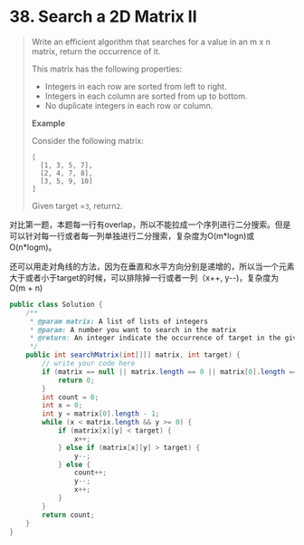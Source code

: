 # 38. Search a 2D Matrix II

> Write an efficient algorithm that searches for a value in an m x n matrix, return the occurrence of it.
>
> This matrix has the following properties:
>
> * Integers in each row are sorted from left to right.
> * Integers in each column are sorted from up to bottom.
> * No duplicate integers in each row or column.
>
> **Example**
>
> Consider the following matrix:
>
> ```
> [
>   [1, 3, 5, 7],
>   [2, 4, 7, 8],
>   [3, 5, 9, 10]
> ]
>
> ```
>
> Given target =`3`, return`2`.

对比第一题，本题每一行有overlap，所以不能拉成一个序列进行二分搜索。但是可以针对每一行或者每一列单独进行二分搜索，复杂度为O\(m\*logn\)或O\(n\*logm\)。

还可以用走对角线的方法，因为在垂直和水平方向分别是递增的，所以当一个元素大于或者小于target的时候，可以排除掉一行或者一列（x++, y--\)，复杂度为O\(m + n\)

```java
public class Solution {
    /**
     * @param matrix: A list of lists of integers
     * @param: A number you want to search in the matrix
     * @return: An integer indicate the occurrence of target in the given matrix
     */
    public int searchMatrix(int[][] matrix, int target) {
        // write your code here
        if (matrix == null || matrix.length == 0 || matrix[0].length == 0) {
            return 0;
        }
        int count = 0;
        int x = 0;
        int y = matrix[0].length - 1;
        while (x < matrix.length && y >= 0) {
            if (matrix[x][y] < target) {
                x++;
            } else if (matrix[x][y] > target) {
                y--;
            } else {
                count++;
                y--;
                x++;
            }
        }
        return count;
    }
}
```



